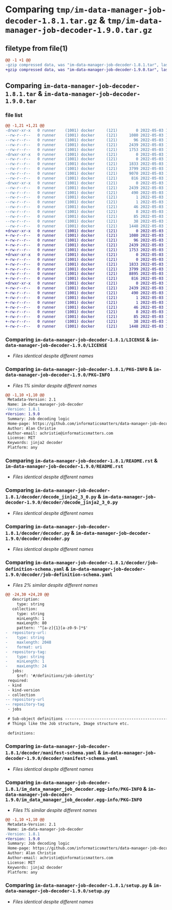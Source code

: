 # Comparing `tmp/im-data-manager-job-decoder-1.8.1.tar.gz` & `tmp/im-data-manager-job-decoder-1.9.0.tar.gz`

## filetype from file(1)

```diff
@@ -1 +1 @@
-gzip compressed data, was "im-data-manager-job-decoder-1.8.1.tar", last modified: Tue May  3 13:56:06 2022, max compression
+gzip compressed data, was "im-data-manager-job-decoder-1.9.0.tar", last modified: Tue May  3 17:57:09 2022, max compression
```

## Comparing `im-data-manager-job-decoder-1.8.1.tar` & `im-data-manager-job-decoder-1.9.0.tar`

### file list

```diff
@@ -1,21 +1,21 @@
-drwxr-xr-x   0 runner    (1001) docker     (121)        0 2022-05-03 13:56:06.359986 im-data-manager-job-decoder-1.8.1/
--rw-r--r--   0 runner    (1001) docker     (121)     1080 2022-05-03 13:55:50.000000 im-data-manager-job-decoder-1.8.1/LICENSE
--rw-r--r--   0 runner    (1001) docker     (121)       96 2022-05-03 13:55:50.000000 im-data-manager-job-decoder-1.8.1/MANIFEST.in
--rw-r--r--   0 runner    (1001) docker     (121)     2439 2022-05-03 13:56:06.359986 im-data-manager-job-decoder-1.8.1/PKG-INFO
--rw-r--r--   0 runner    (1001) docker     (121)     1753 2022-05-03 13:55:50.000000 im-data-manager-job-decoder-1.8.1/README.rst
-drwxr-xr-x   0 runner    (1001) docker     (121)        0 2022-05-03 13:56:06.359986 im-data-manager-job-decoder-1.8.1/decoder/
--rw-r--r--   0 runner    (1001) docker     (121)        0 2022-05-03 13:55:50.000000 im-data-manager-job-decoder-1.8.1/decoder/__init__.py
--rw-r--r--   0 runner    (1001) docker     (121)     1833 2022-05-03 13:55:50.000000 im-data-manager-job-decoder-1.8.1/decoder/decode_jinja2_3_0.py
--rw-r--r--   0 runner    (1001) docker     (121)     3799 2022-05-03 13:55:50.000000 im-data-manager-job-decoder-1.8.1/decoder/decoder.py
--rw-r--r--   0 runner    (1001) docker     (121)     9070 2022-05-03 13:55:50.000000 im-data-manager-job-decoder-1.8.1/decoder/job-definition-schema.yaml
--rw-r--r--   0 runner    (1001) docker     (121)      816 2022-05-03 13:55:50.000000 im-data-manager-job-decoder-1.8.1/decoder/manifest-schema.yaml
-drwxr-xr-x   0 runner    (1001) docker     (121)        0 2022-05-03 13:56:06.359986 im-data-manager-job-decoder-1.8.1/im_data_manager_job_decoder.egg-info/
--rw-r--r--   0 runner    (1001) docker     (121)     2439 2022-05-03 13:56:05.000000 im-data-manager-job-decoder-1.8.1/im_data_manager_job_decoder.egg-info/PKG-INFO
--rw-r--r--   0 runner    (1001) docker     (121)      490 2022-05-03 13:56:06.000000 im-data-manager-job-decoder-1.8.1/im_data_manager_job_decoder.egg-info/SOURCES.txt
--rw-r--r--   0 runner    (1001) docker     (121)        1 2022-05-03 13:56:05.000000 im-data-manager-job-decoder-1.8.1/im_data_manager_job_decoder.egg-info/dependency_links.txt
--rw-r--r--   0 runner    (1001) docker     (121)        1 2022-05-03 13:56:04.000000 im-data-manager-job-decoder-1.8.1/im_data_manager_job_decoder.egg-info/not-zip-safe
--rw-r--r--   0 runner    (1001) docker     (121)       46 2022-05-03 13:56:06.000000 im-data-manager-job-decoder-1.8.1/im_data_manager_job_decoder.egg-info/requires.txt
--rw-r--r--   0 runner    (1001) docker     (121)        8 2022-05-03 13:56:06.000000 im-data-manager-job-decoder-1.8.1/im_data_manager_job_decoder.egg-info/top_level.txt
--rw-r--r--   0 runner    (1001) docker     (121)       85 2022-05-03 13:55:50.000000 im-data-manager-job-decoder-1.8.1/pyproject.toml
--rw-r--r--   0 runner    (1001) docker     (121)       38 2022-05-03 13:56:06.359986 im-data-manager-job-decoder-1.8.1/setup.cfg
--rw-r--r--   0 runner    (1001) docker     (121)     1448 2022-05-03 13:55:50.000000 im-data-manager-job-decoder-1.8.1/setup.py
+drwxr-xr-x   0 runner    (1001) docker     (121)        0 2022-05-03 17:57:09.916736 im-data-manager-job-decoder-1.9.0/
+-rw-r--r--   0 runner    (1001) docker     (121)     1080 2022-05-03 17:56:57.000000 im-data-manager-job-decoder-1.9.0/LICENSE
+-rw-r--r--   0 runner    (1001) docker     (121)       96 2022-05-03 17:56:57.000000 im-data-manager-job-decoder-1.9.0/MANIFEST.in
+-rw-r--r--   0 runner    (1001) docker     (121)     2439 2022-05-03 17:57:09.912736 im-data-manager-job-decoder-1.9.0/PKG-INFO
+-rw-r--r--   0 runner    (1001) docker     (121)     1753 2022-05-03 17:56:57.000000 im-data-manager-job-decoder-1.9.0/README.rst
+drwxr-xr-x   0 runner    (1001) docker     (121)        0 2022-05-03 17:57:09.912736 im-data-manager-job-decoder-1.9.0/decoder/
+-rw-r--r--   0 runner    (1001) docker     (121)        0 2022-05-03 17:56:57.000000 im-data-manager-job-decoder-1.9.0/decoder/__init__.py
+-rw-r--r--   0 runner    (1001) docker     (121)     1833 2022-05-03 17:56:57.000000 im-data-manager-job-decoder-1.9.0/decoder/decode_jinja2_3_0.py
+-rw-r--r--   0 runner    (1001) docker     (121)     3799 2022-05-03 17:56:57.000000 im-data-manager-job-decoder-1.9.0/decoder/decoder.py
+-rw-r--r--   0 runner    (1001) docker     (121)     8895 2022-05-03 17:56:57.000000 im-data-manager-job-decoder-1.9.0/decoder/job-definition-schema.yaml
+-rw-r--r--   0 runner    (1001) docker     (121)      816 2022-05-03 17:56:57.000000 im-data-manager-job-decoder-1.9.0/decoder/manifest-schema.yaml
+drwxr-xr-x   0 runner    (1001) docker     (121)        0 2022-05-03 17:57:09.912736 im-data-manager-job-decoder-1.9.0/im_data_manager_job_decoder.egg-info/
+-rw-r--r--   0 runner    (1001) docker     (121)     2439 2022-05-03 17:57:09.000000 im-data-manager-job-decoder-1.9.0/im_data_manager_job_decoder.egg-info/PKG-INFO
+-rw-r--r--   0 runner    (1001) docker     (121)      490 2022-05-03 17:57:09.000000 im-data-manager-job-decoder-1.9.0/im_data_manager_job_decoder.egg-info/SOURCES.txt
+-rw-r--r--   0 runner    (1001) docker     (121)        1 2022-05-03 17:57:09.000000 im-data-manager-job-decoder-1.9.0/im_data_manager_job_decoder.egg-info/dependency_links.txt
+-rw-r--r--   0 runner    (1001) docker     (121)        1 2022-05-03 17:57:07.000000 im-data-manager-job-decoder-1.9.0/im_data_manager_job_decoder.egg-info/not-zip-safe
+-rw-r--r--   0 runner    (1001) docker     (121)       46 2022-05-03 17:57:09.000000 im-data-manager-job-decoder-1.9.0/im_data_manager_job_decoder.egg-info/requires.txt
+-rw-r--r--   0 runner    (1001) docker     (121)        8 2022-05-03 17:57:09.000000 im-data-manager-job-decoder-1.9.0/im_data_manager_job_decoder.egg-info/top_level.txt
+-rw-r--r--   0 runner    (1001) docker     (121)       85 2022-05-03 17:56:57.000000 im-data-manager-job-decoder-1.9.0/pyproject.toml
+-rw-r--r--   0 runner    (1001) docker     (121)       38 2022-05-03 17:57:09.916736 im-data-manager-job-decoder-1.9.0/setup.cfg
+-rw-r--r--   0 runner    (1001) docker     (121)     1448 2022-05-03 17:56:57.000000 im-data-manager-job-decoder-1.9.0/setup.py
```

### Comparing `im-data-manager-job-decoder-1.8.1/LICENSE` & `im-data-manager-job-decoder-1.9.0/LICENSE`

 * *Files identical despite different names*

### Comparing `im-data-manager-job-decoder-1.8.1/PKG-INFO` & `im-data-manager-job-decoder-1.9.0/PKG-INFO`

 * *Files 1% similar despite different names*

```diff
@@ -1,10 +1,10 @@
 Metadata-Version: 2.1
 Name: im-data-manager-job-decoder
-Version: 1.8.1
+Version: 1.9.0
 Summary: Job decoding logic
 Home-page: https://github.com/informaticsmatters/data-manager-job-decoder
 Author: Alan Christie
 Author-email: achristie@informaticsmatters.com
 License: MIT
 Keywords: jinja2 decoder
 Platform: any
```

### Comparing `im-data-manager-job-decoder-1.8.1/README.rst` & `im-data-manager-job-decoder-1.9.0/README.rst`

 * *Files identical despite different names*

### Comparing `im-data-manager-job-decoder-1.8.1/decoder/decode_jinja2_3_0.py` & `im-data-manager-job-decoder-1.9.0/decoder/decode_jinja2_3_0.py`

 * *Files identical despite different names*

### Comparing `im-data-manager-job-decoder-1.8.1/decoder/decoder.py` & `im-data-manager-job-decoder-1.9.0/decoder/decoder.py`

 * *Files identical despite different names*

### Comparing `im-data-manager-job-decoder-1.8.1/decoder/job-definition-schema.yaml` & `im-data-manager-job-decoder-1.9.0/decoder/job-definition-schema.yaml`

 * *Files 2% similar despite different names*

```diff
@@ -24,30 +24,20 @@
   description:
     type: string
   collection:
     type: string
     minLength: 1
     maxLength: 80
     pattern: '^[a-z]{1}[a-z0-9-]*$'
-  repository-url:
-    type: string
-    maxlength: 2048
-    format: uri
-  repository-tag:
-    type: string
-    minLength: 1
-    maxLength: 24
   jobs:
     $ref: '#/definitions/job-identity'
 required:
 - kind
 - kind-version
 - collection
-- repository-url
-- repository-tag
 - jobs
 
 # Sub-object definitions ------------------------------------------------------
 # Things like the Job structure, Image structure etc.
 
 definitions:
```

### Comparing `im-data-manager-job-decoder-1.8.1/decoder/manifest-schema.yaml` & `im-data-manager-job-decoder-1.9.0/decoder/manifest-schema.yaml`

 * *Files identical despite different names*

### Comparing `im-data-manager-job-decoder-1.8.1/im_data_manager_job_decoder.egg-info/PKG-INFO` & `im-data-manager-job-decoder-1.9.0/im_data_manager_job_decoder.egg-info/PKG-INFO`

 * *Files 1% similar despite different names*

```diff
@@ -1,10 +1,10 @@
 Metadata-Version: 2.1
 Name: im-data-manager-job-decoder
-Version: 1.8.1
+Version: 1.9.0
 Summary: Job decoding logic
 Home-page: https://github.com/informaticsmatters/data-manager-job-decoder
 Author: Alan Christie
 Author-email: achristie@informaticsmatters.com
 License: MIT
 Keywords: jinja2 decoder
 Platform: any
```

### Comparing `im-data-manager-job-decoder-1.8.1/setup.py` & `im-data-manager-job-decoder-1.9.0/setup.py`

 * *Files identical despite different names*

